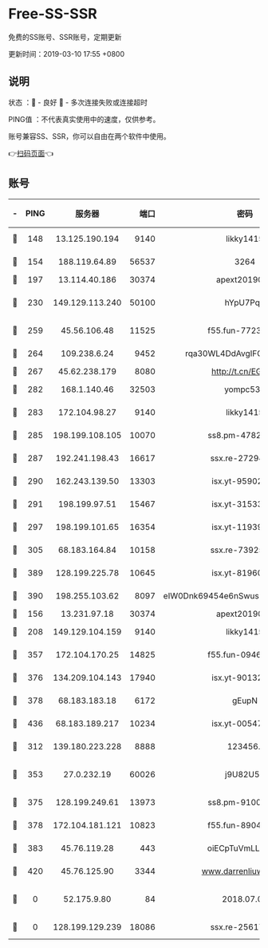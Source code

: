 # Free-SS-SSR

免费的SS账号、SSR账号，定期更新

更新时间：2019-03-10 17:55 +0800

## 说明

状态     ：🙂 - 良好 🙁 - 多次连接失败或连接超时

PING值   ：不代表真实使用中的速度，仅供参考。

账号兼容SS、SSR，你可以自由在两个软件中使用。

👉[扫码页面](https://liesauer.github.io/Free-SS-SSR/)👈

## 账号

|-|PING|服务器|端口|密码|加密方式|区域|
|:----:|:----:|:-----:|-----:|:----:|:----:|:----:|
|🙂|148|13.125.190.194|9140|likky1415|aes-256-cfb|KR|
|🙂|154|188.119.64.89|56537|3264|aes-256-cfb|RU|
|🙂|197|13.114.40.186|30374|apext2019006|chacha20|JP|
|🙂|230|149.129.113.240|50100|hYpU7PqP|chacha20-ietf-poly1305|CN|
|🙂|259|45.56.106.48|11525|f55.fun-77233289|aes-256-cfb|US|
|🙂|264|109.238.6.24|9452|rqa30WL4DdAvgIFG6Fs3znzTa|aes-256-cfb|FR|
|🙂|267|45.62.238.179|8080|http://t.cn/EGJIyrl|rc4-md5|CA|
|🙂|282|168.1.140.46|32503|yompc535|aes-256-cfb|AU|
|🙂|283|172.104.98.27|9140|likky1415|aes-256-cfb|JP|
|🙂|285|198.199.108.105|10070|ss8.pm-47824837|aes-256-cfb|US|
|🙂|287|192.241.198.43|16617|ssx.re-27294223|aes-256-cfb|US|
|🙂|290|162.243.139.50|13303|isx.yt-95902908|aes-256-cfb|US|
|🙂|291|198.199.97.51|15467|isx.yt-31533637|aes-256-cfb|US|
|🙂|297|198.199.101.65|16354|isx.yt-11939901|aes-256-cfb|US|
|🙂|305|68.183.164.84|10158|ssx.re-73925133|aes-256-cfb|US|
|🙂|389|128.199.225.78|10645|isx.yt-81960461|aes-256-cfb|SG|
|🙂|390|198.255.103.62|8097|eIW0Dnk69454e6nSwuspv9DmS201tQ0D|aes-256-cfb|US|
|🙂|156|13.231.97.18|30374|apext2019006|chacha20|JP|
|🙂|208|149.129.104.159|9140|likky1415|aes-256-cfb|HK|
|🙂|357|172.104.170.25|14825|f55.fun-09460253|aes-256-cfb|SG|
|🙂|376|134.209.104.143|17940|isx.yt-90132176|aes-256-cfb|SG|
|🙂|378|68.183.183.18|6172|gEupN|aes-256-cfb|SG|
|🙂|436|68.183.189.217|10234|isx.yt-00547115|aes-256-cfb|SG|
|🙁|312|139.180.223.228|8888|123456..|aes-256-cfb|JP|
|🙁|353|27.0.232.19|60026|j9U82U53|xchacha20-ietf-poly1305|HK|
|🙁|375|128.199.249.61|13973|ss8.pm-91003173|aes-256-cfb|SG|
|🙁|378|172.104.181.121|10823|f55.fun-89043009|aes-256-cfb|SG|
|🙁|383|45.76.119.28|443|oiECpTuVmLLxk4Ts|aes-256-cfb|AU|
|🙁|420|45.76.125.90|3344|www.darrenliuwei.com|aes-256-cfb|AU|
|🙁|0|52.175.9.80|84|2018.07.07|chacha20-ietf-poly1305|HK|
|🙁|0|128.199.129.239|18086|ssx.re-25617968|aes-256-cfb|SG|
